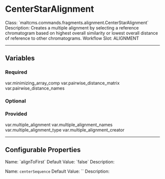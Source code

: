 <h1>CenterStarAlignment</h1>
Class: `maltcms.commands.fragments.alignment.CenterStarAlignment`
Description: Creates a multiple alignment by selecting a reference chromatogram based on highest overall similarity or lowest overall distance of reference to other chromatograms.
Workflow Slot: ALIGNMENT

---

<h2>Variables</h2>
<h3>Required</h3>
	var.minimizing_array_comp
	var.pairwise_distance_matrix
	var.pairwise_distance_names

<h3>Optional</h3>

<h3>Provided</h3>
	var.multiple_alignment
	var.multiple_alignment_names
	var.multiple_alignment_type
	var.multiple_alignment_creator


---

<h2>Configurable Properties</h2>
Name: `alignToFirst`
Default Value: `false`
Description: 

Name: `centerSequence`
Default Value: ``
Description: 


